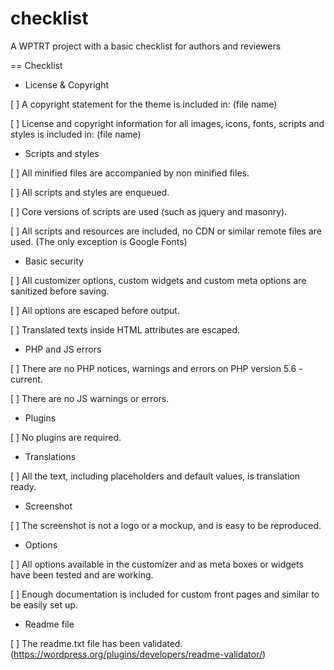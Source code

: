 # checklist
A WPTRT project with a basic checklist for authors and reviewers

== Checklist
* License & Copyright

[  ] A copyright statement for the theme is included in: (file name)

[  ] License and copyright information for all images, icons, fonts, scripts and styles is included in: (file name)

* Scripts and styles

[  ] All minified files are accompanied by non minified files.

[  ] All scripts and styles are enqueued.

[  ] Core versions of scripts are used (such as jquery and masonry).

[  ] All scripts and resources are included, no CDN or similar remote files are used.
    (The only exception is Google Fonts)

* Basic security

[  ] All customizer options, custom widgets and custom meta options are sanitized before saving.

[  ] All options are escaped before output.

[  ] Translated texts inside HTML attributes are escaped.

* PHP and JS errors

[  ] There are no PHP notices, warnings and errors on PHP version 5.6 -current.

[  ] There are no JS warnings or errors.

* Plugins

[  ] No plugins are required.

* Translations

[  ] All the text, including placeholders and default values, is translation ready.

* Screenshot

[  ] The screenshot is not a logo or a mockup, and is easy to be reproduced.

* Options

[  ] All options available in the customizer and as meta boxes or widgets have been tested and are working.

[  ] Enough documentation is included for custom front pages and similar to be easily set up.

* Readme file

[  ] The readme.txt file has been validated.
(https://wordpress.org/plugins/developers/readme-validator/)
